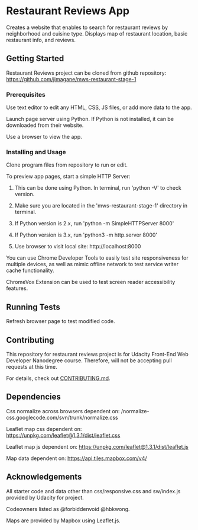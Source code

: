# Restaurant Reviews App

Creates a website that enables to search for restaurant reviews by neighborhood and cuisine type. Displays map of restaurant location, basic restaurant info, and reviews.

## Getting Started

Restaurant Reviews project can be cloned from github repository: https://github.com/jimagane/mws-restaurant-stage-1

### Prerequisites

Use text editor to edit any HTML, CSS, JS files, or add more data to the app.

Launch page server using Python. If Python is not installed, it can be downloaded from their website.

Use a browser to view the app.

### Installing and Usage

Clone program files from repository to run or edit.

To preview app pages, start a simple HTTP Server:

1. This can be done using Python. In terminal, run 'python -V' to check version.

2. Make sure you are located in the 'mws-restaurant-stage-1' directory in terminal.

3. If Python version is 2.x, run 'python -m SimpleHTTPServer 8000'

4. If Python version is 3.x, run 'python3 -m http.server 8000'

5. Use browser to visit local site: http://localhost:8000

You can use Chrome Developer Tools to easily test site responsiveness for multiple devices, as well as mimic offline network to test service writer cache functionality.

ChromeVox Extension can be used to test screen reader accessibility features.

## Running Tests

Refresh browser page to test modified code.

## Contributing

This repository for restaurant reviews project is for Udacity Front-End Web Developer Nanodegree course. Therefore, will not be accepting pull requests at this time.

For details, check out [CONTRIBUTING.md](CONTRIBUTING.md).

## Dependencies

Css normalize across browsers dependent on:
/normalize-css.googlecode.com/svn/trunk/normalize.css

Leaflet map css dependent on:
https://unpkg.com/leaflet@1.3.1/dist/leaflet.css

Leaflet map js dependent on:
https://unpkg.com/leaflet@1.3.1/dist/leaflet.js

Map data dependent on:
https://api.tiles.mapbox.com/v4/

## Acknowledgements

All starter code and data other than css/responsive.css and sw/index.js provided by Udacity for project.

Codeowners listed as @forbiddenvoid @hbkwong.

Maps are provided by Mapbox using Leaflet.js.
